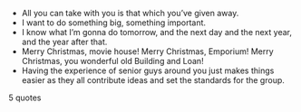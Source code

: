  - All you can take with you is that which you’ve given away.
 - I want to do something big, something important.
 - I know what I’m gonna do tomorrow, and the next day and the next year, and the year after that.
 - Merry Christmas, movie house! Merry Christmas, Emporium! Merry Christmas, you wonderful old Building and Loan!
 - Having the experience of senior guys around you just makes things easier as they all contribute ideas and set the standards for the group.

5 quotes